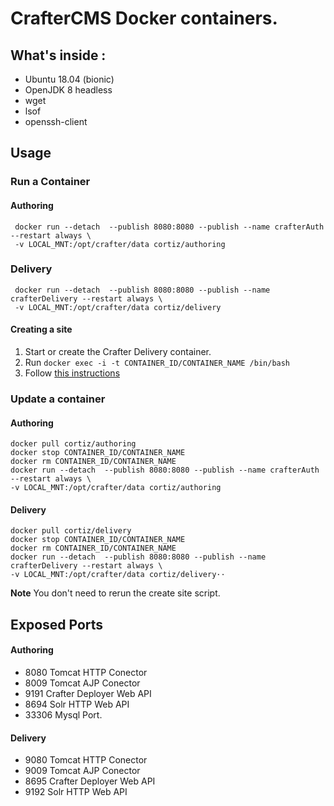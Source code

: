 # CrafterCMS Docker containers.

## What's inside :

* Ubuntu 18.04 (bionic)
* OpenJDK 8 headless 
* wget 
* lsof 
* openssh-client

## Usage

### Run a Container

#### Authoring 

   
     docker run --detach  --publish 8080:8080 --publish --name crafterAuth --restart always \
     -v LOCAL_MNT:/opt/crafter/data cortiz/authoring
   
    
### Delivery                                                          
     docker run --detach  --publish 8080:8080 --publish --name crafterDelivery --restart always \                      
     -v LOCAL_MNT:/opt/crafter/data cortiz/delivery                                                          
     
#### Creating a site 

1. Start or create the Crafter Delivery container.
2. Run `docker exec -i -t CONTAINER_ID/CONTAINER_NAME /bin/bash`
3. Follow [this instructions](https://docs.craftercms.org/en/3.0/system-administrators/activities/setup-site-for-delivery.html)

### Update a container 

#### Authoring


	docker pull cortiz/authoring
	docker stop CONTAINER_ID/CONTAINER_NAME
	docker rm CONTAINER_ID/CONTAINER_NAME
	docker run --detach  --publish 8080:8080 --publish --name crafterAuth --restart always \                      
    -v LOCAL_MNT:/opt/crafter/data cortiz/authoring  
	
    
#### Delivery 
	
	
	docker pull cortiz/delivery
	docker stop CONTAINER_ID/CONTAINER_NAME
	docker rm CONTAINER_ID/CONTAINER_NAME
	docker run --detach  --publish 8080:8080 --publish --name crafterDelivery --restart always \
	-v LOCAL_MNT:/opt/crafter/data cortiz/delivery··
	
    
**Note** You don't need to rerun the create site script.

## Exposed Ports
#### Authoring
* 8080	Tomcat HTTP Conector
* 8009  Tomcat AJP Conector
* 9191  Crafter Deployer Web API 
* 8694  Solr HTTP Web API
* 33306 Mysql Port.

#### Delivery
* 9080	Tomcat HTTP Conector
* 9009  Tomcat AJP Conector
* 8695  Crafter Deployer Web API 
* 9192  Solr HTTP Web API
